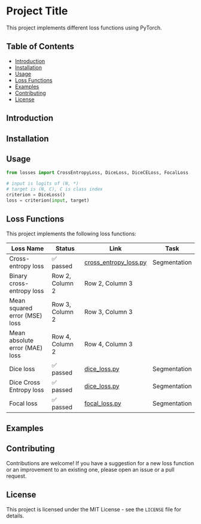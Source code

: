 # Project Title

This project implements different loss functions using PyTorch.

## Table of Contents

- [Introduction](#introduction)
- [Installation](#installation)
- [Usage](#usage)
- [Loss Functions](#loss-functions)
- [Examples](#examples)
- [Contributing](#contributing)
- [License](#license)

## Introduction

## Installation

## Usage

```python
from losses import CrossEntropyLoss, DiceLoss, DiceCELoss, FocalLoss

# input is logits of (N, *)
# target is (N, C), C is class index
criterion = DiceLoss()
loss = criterion(input, target)
```

## Loss Functions

This project implements the following loss functions:

| Loss Name                      | Status          | Link                                                    | Task         |
|--------------------------------|-----------------|---------------------------------------------------------|--------------|
| Cross-entropy loss             | ✅ passed        | [cross_entropy_loss.py](./losses/cross_entropy_loss.py) | Segmentation |
| Binary cross-entropy loss      | Row 2, Column 2 | Row 2, Column 3                                         |              |
| Mean squared error (MSE) loss  | Row 3, Column 2 | Row 3, Column 3                                         |              |
| Mean absolute error (MAE) loss | Row 4, Column 2 | Row 4, Column 3                                         |              |
| Dice loss                      | ✅ passed        | [dice_loss.py](./losses/dice_loss.py)                   | Segmentation |
| Dice Cross Entropy loss        | ✅ passed        | [dice_loss.py](./losses/dice_loss.py)                   | Segmentation |
| Focal loss                     | ✅ passed        | [focal_loss.py](./losses/focal_loss.py)                 | Segmentation |

## Examples

[//]: # (We have included several examples in the `examples` directory to demonstrate the usage of the implemented loss)

[//]: # (functions. Each example includes a README file with detailed instructions on how to run it.)

## Contributing

Contributions are welcome! If you have a suggestion for a new loss function or an improvement to an existing one, please
open an issue or a pull request.

## License

This project is licensed under the MIT License - see the `LICENSE` file for details.
